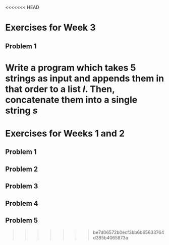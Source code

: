 <<<<<<< HEAD
# Exercises for Week 3

## Problem 1 

Write a program which takes 5 strings as input and appends them in that order
to a list *l*. Then, concatenate them into a single string *s* 
=======
# Exercises for Weeks 1 and 2

## Problem 1



## Problem 2



## Problem 3



## Problem 4



## Problem 5
>>>>>>> be7d06572b0ecf3bb6b65633764d385b4065873a

